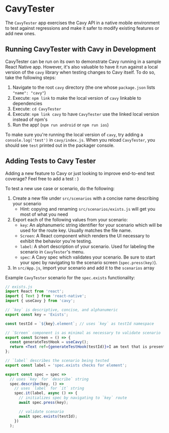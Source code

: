 # CavyTester

The `CavyTester` app exercises the Cavy API in a native mobile environment to test against regressions and make it safer to modify existing features or add new ones.

## Running CavyTester with Cavy in Development

CavyTester can be run on its own to demonstrate Cavy running in a sample React Native app. However, it's also valuable to have it run against a local version of the `cavy` library when testing changes to Cavy itself. To do so, take the following steps:

1. Navigate to the root `cavy` directory (the one whose `package.json` lists `"name": "cavy"`)
2. Execute: `npm link` to make the local version of `cavy` linkable to dependencies
3. Execute: `cd CavyTester`
4. Execute: `npm link cavy` to have `CavyTester` use the linked local version instead of npm's
5. Run the app! (`npm run android` or `npm run ios`)

To make sure you're running the local version of `cavy`, try adding a `console.log('test')` in `cavy/index.js`. When you reload `CavyTester`, you should see `test` printed out in the packager console.

## Adding Tests to Cavy Tester

Adding a new feature to Cavy or just looking to improve end-to-end test coverage? Feel free to add a test : )

To test a new use case or scenario, do the following:

1. Create a new file under `src/scenarios` with a concise name describing your scenario
    - Hint: copying and renaming `src/scenarios/exists.js` will get you most of what you need
2. Export each of the following values from your scenario:
    - `key`: An alphanumeric string identifier for your scenario which will be used for the route key. Usually matches the file name.
    - `Screen`: A React component which renders the UI necessary to exhibit the behavior you're testing.
    - `label`: A short description of your scenario. Used for labeling the scenario in `CavyTester`'s menu.
    - `spec`: A Cavy spec which validates your scenario. Be sure to start your spec by navigating to the scenario screen (`spec.press(key)`).
3. In `src/App.js`, import your scenario and add it to the `scenarios` array

Example `CavyTester` scenario for the `spec.exists` functionality:

```jsx
// exists.js
import React from 'react';
import { Text } from 'react-native';
import { useCavy } from 'cavy';

// `key` is descriptive, concise, and alphanumeric
export const key = 'Exists';

const testId = `${key}.element`; // uses `key` as testId namespace

// `Screen` component is as minimal as necessary to validate scenario
export const Screen = () => {
  const generateTestHook = useCavy();
  return <Text ref={generateTestHook(testId)}>I am text that is present</Text>;
};

// `label` describes the scenario being tested
export const label = 'spec.exists checks for element';

export const spec = spec =>
  // uses `key` for `describe` string
  spec.describe(key, () =>
    // uses `label` for `it` string
    spec.it(label, async () => {
      // initializes spec by navigating to `key` route
      await spec.press(key);

      // validate scenario
      await spec.exists(testId);
    })
  );

```

